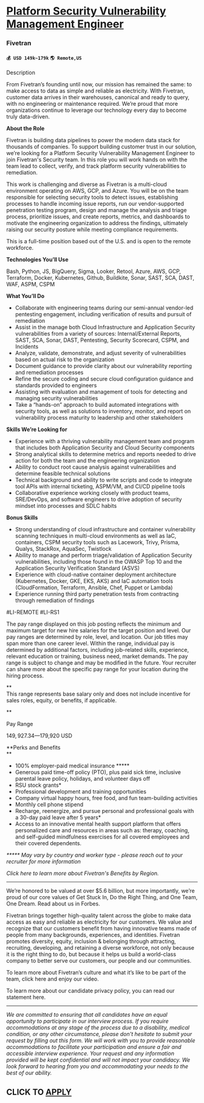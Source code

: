 # [Platform Security Vulnerability Management Engineer](https://www.remotewlb.com/apply/platform-security-vulnerability-management-engineer)  
### Fivetran  
#### `💰 USD 149k~179k` `🌎 Remote,US`  

Description

From Fivetran’s founding until now, our mission has remained the same: to make access to data as simple and reliable as electricity. With Fivetran, customer data arrives in their warehouses, canonical and ready to query, with no engineering or maintenance required. We’re proud that more organizations continue to leverage our technology every day to become truly data-driven.

**About the Role**

Fivetran is building data pipelines to power the modern data stack for thousands of companies. To support building customer trust in our solution, we’re looking for a Platform Security Vulnerability Management Engineer to join Fivetran's Security team. In this role you will work hands on with the team lead to collect, verify, and track platform security vulnerabilities to remediation.

This work is challenging and diverse as Fivetran is a multi-cloud environment operating on AWS, GCP, and Azure. You will be on the team responsible for selecting security tools to detect issues, establishing processes to handle incoming issue reports, run our vendor-supported penetration testing program, design and manage the analysis and triage process, prioritize issues, and create reports, metrics, and dashboards to motivate the engineering organization to address the findings, ultimately raising our security posture while meeting compliance requirements.

This is a full-time position based out of the U.S. and is open to the remote workforce.

**Technologies You’ll Use**

Bash, Python, JS, BigQuery, Sigma, Looker, Retool, Azure, AWS, GCP, Terraform, Docker, Kubernetes, Github, Buildkite, Sonar, SAST, SCA, DAST, WAF, ASPM, CSPM

**What You’ll Do**

  * Collaborate with engineering teams during our semi-annual vendor-led pentesting engagement, including verification of results and pursuit of remediation 
  * Assist in the manage both Cloud Infrastructure and Application Security vulnerabilities from a variety of sources: Internal/External Reports, SAST, SCA, Sonar, DAST, Pentesting, Security Scorecard, CSPM, and Incidents
  * Analyze, validate, demonstrate, and adjust severity of vulnerabilities based on actual risk to the organization
  * Document guidance to provide clarity about our vulnerability reporting and remediation processes
  * Refine the secure coding and secure cloud configuration guidance and standards provided to engineers
  * Assisting with evaluation and management of tools for detecting and managing security vulnerabilities
  * Take a “hands-on” approach to build automated integrations with security tools, as well as solutions to inventory, monitor, and report on vulnerability process maturity to leadership and other stakeholders

**Skills We’re Looking for**

  * Experience with a thriving vulnerability management team and program that includes both Application Security and Cloud Security components
  * Strong analytical skills to determine metrics and reports needed to drive action for both the team and the engineering organization
  * Ability to conduct root cause analysis against vulnerabilities and determine feasible technical solutions
  * Technical background and ability to write scripts and code to integrate tool APIs with internal ticketing, ASPM/VM, and CI/CD pipeline tools
  * Collaborative experience working closely with product teams, SRE/DevOps, and software engineers to drive adoption of security mindset into processes and SDLC habits

**Bonus Skills​**

  * Strong understanding of cloud infrastructure and container vulnerability scanning techniques in multi-cloud environments as well as IaC, containers, CSPM security tools such as Lacework, Trivy, Prisma, Qualys, StackRox, AquaSec, Twistlock
  * Ability to manage and perform triage/validation of Application Security vulnerabilities, including those found in the OWASP Top 10 and the Application Security Verification Standard (ASVS)
  * Experience with cloud-native container deployment architecture (Kubernetes, Docker, GKE, EKS, AKS) and IaC automation tools (CloudFormation, Terraform, Ansible, Chef, Puppet or Lambda)
  * Experience running third party penetration tests from contracting through remediation of findings

#LI-REMOTE #LI-RS1

The pay range displayed on this job posting reflects the minimum and maximum target for new hire salaries for the target position and level. Our pay ranges are determined by role, level, and location. Our job titles may span more than one career level. Within the range, individual pay is determined by additional factors, including job-related skills, experience, relevant education or training, business need, market demands. The pay range is subject to change and may be modified in the future. Your recruiter can share more about the specific pay range for your location during the hiring process.

**  
This range represents base salary only and does not include incentive for sales roles, equity, or benefits, if applicable.  
  
  
**

Pay Range

$149,927.34—$179,920 USD

 **Perks and Benefits  
**

  * 100% employer-paid medical insurance *****
  * Generous paid time-off policy (PTO), plus paid sick time, inclusive parental leave policy, holidays, and volunteer days off
  * RSU stock grants*
  * Professional development and training opportunities
  * Company virtual happy hours, free food, and fun team-building activities
  * Monthly cell phone stipend
  * Recharge, reenergize, and pursue personal and professional goals with a 30-day paid leave after 5 years*
  * Access to an innovative mental health support platform that offers personalized care and resources in areas such as: therapy, coaching, and self-guided mindfulness exercises for all covered employees and their covered dependents.

_***** May vary by country and worker type - please reach out to your recruiter for more information_

_Click here to learn more about Fivetran's Benefits by Region._

* * *

We’re honored to be valued at over $5.6 billion, but more importantly, we’re proud of our core values of Get Stuck In, Do the Right Thing, and One Team, One Dream. Read about us in Forbes.

Fivetran brings together high-quality talent across the globe to make data access as easy and reliable as electricity for our customers. We value and recognize that our customers benefit from having innovative teams made of people from many backgrounds, experiences, and identities. Fivetran promotes diversity, equity, inclusion & belonging through attracting, recruiting, developing, and retaining a diverse workforce, not only because it is the right thing to do, but because it helps us build a world-class company to better serve our customers, our people and our communities.

To learn more about Fivetran’s culture and what it’s like to be part of the team, click here and enjoy our video.

To learn more about our candidate privacy policy, you can read our statement here.

* * *

_We are committed to ensuring that all candidates have an equal opportunity to participate in our interview process. If you require accommodations at any stage of the process due to a disability, medical condition, or any other circumstance, please don't hesitate to submit your request by filling out this form. We will work with you to provide reasonable accommodations to facilitate your participation and ensure a fair and accessible interview experience. Your request and any information provided will be kept confidential and will not impact your candidacy. We look forward to hearing from you and accommodating your needs to the best of our ability._

  
## CLICK TO [APPLY](https://www.remotewlb.com/apply/platform-security-vulnerability-management-engineer)

